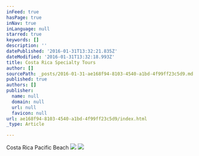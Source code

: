 ```yaml
---
inFeed: true
hasPage: true
inNav: true
inLanguage: null
starred: true
keywords: []
description: ''
datePublished: '2016-01-31T13:32:21.835Z'
dateModified: '2016-01-31T13:32:18.993Z'
title: Costa Rica Specialty Tours
author: []
sourcePath: _posts/2016-01-31-ae168f94-8103-4540-a1bd-4f99ff23c5d9.md
published: true
authors: []
publisher:
  name: null
  domain: null
  url: null
  favicon: null
url: ae168f94-8103-4540-a1bd-4f99ff23c5d9/index.html
_type: Article

---
```

Costa Rica Pacific Beach
![](https://the-grid-user-content.s3-us-west-2.amazonaws.com/c1d16486-342b-4837-8f01-fd480731abc1.jpg)
![](https://the-grid-user-content.s3-us-west-2.amazonaws.com/1300ea42-0cde-4e56-8fea-b6327e0ffc9d.jpg)